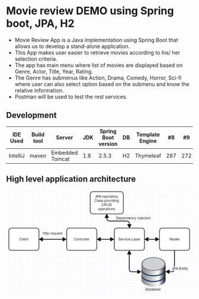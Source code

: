 # Movie review DEMO using Spring boot, JPA, H2

-	Movie Review App is a Java implementation using Spring Boot that allows us to develop a stand-alone application.
-	This App makes user easier to retrieve movies according to his/ her selection criteria.
-	The app has main menu where list of movies are displayed based on Genre, Actor, Title, Year, Rating.
-	The Genre has submenus  like Action, Drama, Comedy, Horror, Sci-fi where user can also select option based on the submenu and know the relative information.
-	Postman will be used to test the rest services.


## Development 
| IDE Used | Build tool | Server | JDK | Spring Boot version | DB | Template Engine | #8 | #9 | #10 | #11
| --- | --- | --- |--- |--- |--- |--- |--- |--- |--- |---
| IntelliJ | maven | Embedded Tomcat | 1.8 | 2.5.3 | H2 | Thymeleaf | 287 | 272 | 276 | 269

    
## High level application architecture

![](readmefiles/app-architecture.png)


